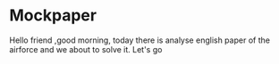 # Mockpaper
Hello friend ,good morning, today there is analyse english paper of the airforce and we about to solve it. Let's go 

